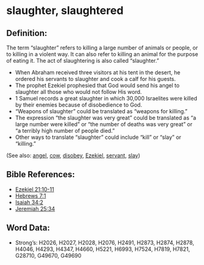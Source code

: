 # slaughter, slaughtered

## Definition:

The term “slaughter” refers to killing a large number of animals or people, or to killing in a violent way. It can also refer to killing an animal for the purpose of eating it. The act of slaughtering is also called “slaughter.”

* When Abraham received three visitors at his tent in the desert, he ordered his servants to slaughter and cook a calf for his guests.
* The prophet Ezekiel prophesied that God would send his angel to slaughter all those who would not follow His word.
* 1 Samuel records a great slaughter in which 30,000 Israelites were killed by their enemies because of disobedience to God.
* “Weapons of slaughter” could be translated as “weapons for killing.”
* The expression “the slaughter was very great” could be translated as “a large number were killed” or “the number of deaths was very great” or “a terribly high number of people died.”
* Other ways to translate “slaughter” could include “kill” or “slay” or “killing.”

(See also: [angel](../kt/angel.md), [cow](../other/cow.md), [disobey](../other/disobey.md), [Ezekiel](../names/ezekiel.md), [servant](../other/servant.md), [slay](../other/slain.md))

## Bible References:

* [Ezekiel 21:10-11](rc://en/tn/help/ezk/21/10)
* [Hebrews 7:1](rc://en/tn/help/heb/07/01)
* [Isaiah 34:2](rc://en/tn/help/isa/34/02)
* [Jeremiah 25:34](rc://en/tn/help/jer/25/34)

## Word Data:

* Strong’s: H2026, H2027, H2028, H2076, H2491, H2873, H2874, H2878, H4046, H4293, H4347, H4660, H5221, H6993, H7524, H7819, H7821, G28710, G49670, G49690
